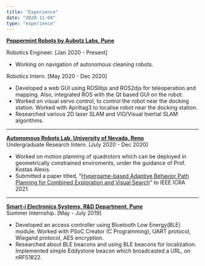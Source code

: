 ```yaml
---
title: "Experience"
date: "2020-11-04"
type: "experience"
---
```


[**Peppermint Robots by Aubotz Labs, Pune**](https://www.getpeppermint.co/)

Robotics Engineer. [Jan 2020 - Present]
  - Working on navigation of autonomous cleaning robots.  

Robotics Intern. [May 2020 - Dec 2020]
  - Developed a web GUI using ROSlibjs and ROS2djs for teleoperation and mapping. Also, integrated ROS with the Qt based GUI on the robot.
  - Worked on visual servo control, to control the robot near the docking station. Worked with Apriltag3 to localise robot near the docking station.
  - Researched various 2D laser SLAM and VIO/Visual Inertial SLAM algorithms.
-----------------------------------------------------

[**Autonomous Robots Lab, University of Nevada, Reno**](https://www.autonomousrobotslab.com/)   
Undergraduate Research Intern. [July 2020 - Dec 2020]
  - Worked on motion planning of quadrotors which can be deployed in geometrically constrained enviroments, under the guidance of Prof. Kostas Alexis.
  - Submitted a paper titled, "[Hypergame-based Adaptive Behavior Path Planning for Combined Exploration and Visual Search](https://youtu.be/Nfo-RQ_RCFg)" to IEEE ICRA 2021. 

-----------------------------------------------------
[**Smart-i Electronics Systems, R&D Department, Pune**](https://www.smartisystems.com/)   
Summer Internship. [May - July 2019]  
  - Developed an access controller using Bluetooth Low Energy(BLE) module. Worked with PSoC Creator (C Programming), UART protocol, Wiegand protocol, AES encryption.
  - Researched about BLE beacons and using BLE beacons for localization. Implemented simple Eddystone beacon which broadcasted a URL, on nRF51822.